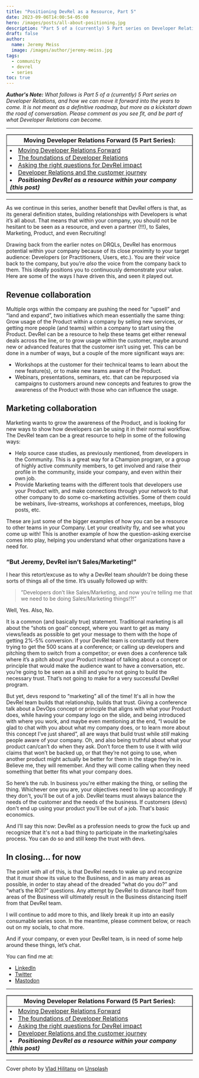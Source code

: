 ```yaml
---
title: "Positioning DevRel as a Resource, Part 5"
date: 2023-09-06T14:00:54-05:00
hero: /images/posts/all-about-positioning.jpg
description: "Part 5 of a (currently) 5 Part series on Developer Relations, and how we can move it forward into the years to come. DevRel is not a revenue-generating organization - it’s a cost center. It's important, then, to prove the value of the organization early, and often."
draft: false
author:
  name: Jeremy Meiss
  image: /images/author/jeremy-meiss.jpg
tags:
  - community
  - devrel
  - series
toc: true
---
```


_**Author's Note:** What follows is Part 5 of a (currently) 5 Part series on Developer Relations, and how we can move it forward into the years to come. It is not meant as a definitive roadmap, but more as a kickstart down the road of conversation. Please comment as you see fit, and be part of what Developer Relations can become._

---

<table width="50%" border="1">
    <tr>
        <th>Moving Developer Relations Forward (5 Part Series):</th>
    </tr>
    <tr>
        <td>
            <li><a href="/posts/moving-devrel-forward">Moving Developer Relations Forward</a></li>
            <li><a href="/posts/the-foundations-of-devrel">The foundations of Developer Relations</a></li>
            <li><a href="/posts/asking-the-right-questions-for-devrel-impact">Asking the right questions for DevRel impact</a></li>
            <li><a href="/posts/devrel-and-the-customer-journey">Developer Relations and the customer journey</a></li>
            <li><strong><em>Positioning DevRel as a resource within your company (this post)</em></strong></li>
        </td>
    </tr>
</table>

---

As we continue in this series, another benefit that DevRel offers is that, as its general definition states, building relationships with Developers is what it’s all about. That means that within your company, you should not be hesitant to be seen as a resource, and even a partner (!!!), to Sales, Marketing, Product, and even Recruiting! 

Drawing back from the earlier notes on DRQLs, DevRel has enormous potential within your company because of its close proximity to your target audience: Developers (or Practitioners, Users, etc.). You are their voice back to the company, but you’re _also_ the voice from the company back to them. This ideally positions you to continuously demonstrate your value. Here are some of the ways I have driven this, and seen it played out.

## Revenue collaboration
Multiple orgs within the company are pushing the need for “upsell” and “land and expand”, two initiatives which mean essentially the same thing: Grow usage of the Product within a company by selling new services, or getting more people (and teams) within a company to start using the Product. DevRel can be a resource to help these teams get either renewal deals across the line, or to grow usage within the customer, maybe around new or advanced features that the customer isn’t using yet. This can be done in a number of ways, but a couple of the more significant ways are:

* Workshops at the customer for their technical teams to learn about the new feature(s), or to make new teams aware of the Product.
* Webinars, presentations, seminars, etc. that can be repurposed via campaigns to customers around new concepts and features to grow the awareness of the Product with those who can influence the usage.

## Marketing collaboration
Marketing wants to grow the awareness of the Product, and is looking for new ways to show how developers can be using it in their normal workflow. The DevRel team can be a great resource to help in some of the following ways:

* Help source case studies, as previously mentioned, from developers in the Community. This is a great way for a Champion program, or a group of highly active community members, to get involved and raise their profile in the community, inside your company, and even within their own job.
* Provide Marketing teams with the different tools that developers use your Product with, and make connections through your network to that other company to do some co-marketing activities. Some of them could be webinars, live-streams, workshops at conferences, meetups, blog posts, etc.

These are just some of the bigger examples of how you can be a resource to other teams in your Company. Let your creativity fly, and see what you come up with! This is another example of how the question-asking exercise comes into play, helping you understand what other organizations have a need for.

### “But Jeremy, DevRel isn’t Sales/Marketing!”

I hear this retort/excuse as to why a DevRel team _shouldn’t_ be doing these sorts of things all of the time. It’s usually followed up with:

>”Developers don’t like Sales/Marketing, and now you’re telling me that we need to be doing Sales/Marketing things!?!”

Well, Yes. Also, No.

It is a common (and basically true) statement. Traditional marketing is all about the “shots on goal” concept, where you want to get as many views/leads as possible to get your message to them with the hope of getting 2%-5% conversion. If your DevRel team is constantly out there trying to get the 500 scans at a conference; or calling up developers and pitching them to switch from a competitor; or even does a conference talk where it’s a pitch about your Product instead of talking about a concept or principle that would make the audience want to have a conversation, etc. you’re going to be seen as a shill and you’re not going to build the necessary trust. That’s not going to make for a very successful DevRel program.

But yet, devs respond to “marketing” all of the time! It's all in how the DevRel team builds that relationship, builds that trust. Giving a conference talk about a DevOps concept or principle that aligns with what your Product does, while having your company logo on the slide, and being introduced with where you work, and maybe even mentioning at the end, “I would be glad to chat with you about what my company does, or to learn more about this concept I’ve just shared”, all are ways that build trust while _still_ making people aware of your company. Oh, and also being truthful about what your product can/can’t do when they ask. Don’t force them to use it with wild claims that won’t be backed up, or that they’re not going to use, when another product might actually be better for them in the stage they’re in. Believe me, they will remember. And they will come calling when they need something that better fits what your company does.

So here’s the rub. In business you're either making the thing, or selling the thing. Whichever one you are, your objectives need to line up accordingly. If they don't, you'll be out of a job. DevRel teams must always balance the needs of the customer and the needs of the business. If customers (devs) don't end up using your product you'll be out of a job. That's basic economics.

And I’ll say this now: DevRel as a profession needs to grow the fuck up and recognize that it's not a bad thing to participate in the marketing/sales process. You can do so and still keep the trust with devs.

## In closing… for now

The point with all of this, is that DevRel needs to wake up and recognize that it _must_ show its value to the Business, and in as many areas as possible, in order to stay ahead of the dreaded “what do you do?” and “what’s the ROI?” questions. Any attempt by DevRel to distance itself from areas of the Business will ultimately result in the Business distancing itself from that DevRel team.

I will continue to add more to this, and likely break it up into an easily consumable series soon. In the meantime, please comment below, or reach out on my socials, to chat more.

And if your company, or even your DevRel team, is in need of some help around these things, let’s chat.

You can find me at:
* [LinkedIn](https://www.linkedin.com/in/jeremymeiss/)
* [Twitter](https://twitter.com/IAmJerdog)
* [Mastodon](https://hachyderm.io/@jerdog)

---

<table width="50%" border="1">
    <tr>
        <th>Moving Developer Relations Forward (5 Part Series):</th>
    </tr>
    <tr>
        <td>
            <li><a href="/posts/moving-devrel-forward">Moving Developer Relations Forward</a></li>
            <li><a href="/posts/the-foundations-of-devrel">The foundations of Developer Relations</a></li>
            <li><a href="/posts/asking-the-right-questions-for-devrel-impact">Asking the right questions for DevRel impact</a></li>
            <li><a href="/posts/devrel-and-the-customer-journey">Developer Relations and the customer journey</a></li>
            <li><strong><em>Positioning DevRel as a resource within your company (this post)</em></strong></li>
        </td>
    </tr>
</table>

---

Cover photo by <a href="https://unsplash.com/@vladhilitanu?utm_source=unsplash&utm_medium=referral&utm_content=creditCopyText">Vlad Hilitanu</a> on <a href="https://unsplash.com/photos/1FI2QAYPa-Y?utm_source=unsplash&utm_medium=referral&utm_content=creditCopyText">Unsplash</a>
  